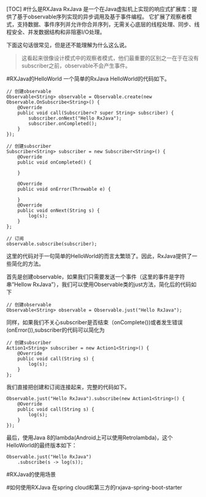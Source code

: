 [TOC]
#什么是RXJava
RxJava 是一个在Java虚拟机上实现的响应式扩展库：提供了基于observable序列实现的异步调用及基于事件编程。 它扩展了观察者模式，支持数据、事件序列并允许你合并序列，无需关心底层的线程处理、同步、线程安全、并发数据结构和非阻塞I/O处理。 

下面这句话很常见，但是还不能理解为什么这么说。
>这看起来很像设计模式中的观察者模式，他们最重要的区别之一在于在没有subscriber之前，observable不会产生事件。

#RXJava的HelloWorld
一个简单的RxJava HelloWorld的代码如下。

    // 创建observable
    Observable<String> observable = Observable.create(new Observable.OnSubscribe<String>() {
        @Override
        public void call(Subscriber<? super String> subscriber) {
            subscriber.onNext("Hello RxJava");
            subscriber.onCompleted();
        }
    });
     
    // 创建subscriber
    Subscriber<String> subscriber = new Subscriber<String>() {
        @Override
        public void onCompleted() {
     
        }
     
        @Override
        public void onError(Throwable e) {
     
        }
        @Override
        public void onNext(String s) {
            log(s);
        }
    };
     
    // 订阅
    observable.subscribe(subscriber);

这里的代码对于一句简单的HelloWorld的而言太繁琐了。因此，RxJava提供了一些简化的方法。

首先是创建observable，如果我们只需要发送一个事件（这里的事件是字符串”Hellow RxJava”），我们可以使用Observable类的just方法，简化后的代码如下

    // 创建observable
    Observable<String> observable = Observable.just("Hello RxJava");

同样，如果我们不关心subscriber是否结束（onComplete())或者发生错误(onError()),subscriber的代码可以简化为

    // 创建subscriber
    Action1<String> subscriber = new Action1<String>() {
        @Override
        public void call(String s) {
            log(s);
        }
    };

我们直接把创建和订阅连接起来，完整的代码如下。

    Observable.just("Hello RxJava").subscribe(new Action1<String>() {
        @Override
        public void call(String s) {
            log(s);
        }
    });

最后，使用Java 8的lambda(Android上可以使用Retrolambda)，这个HelloWorld的最终版本如下：

    Observable.just("Hello RxJava")
        .subscribe(s -> log(s));



#RXJava的使用场景


#如何使用RXJava
在spring cloud和第三方的rxjava-spring-boot-starter
